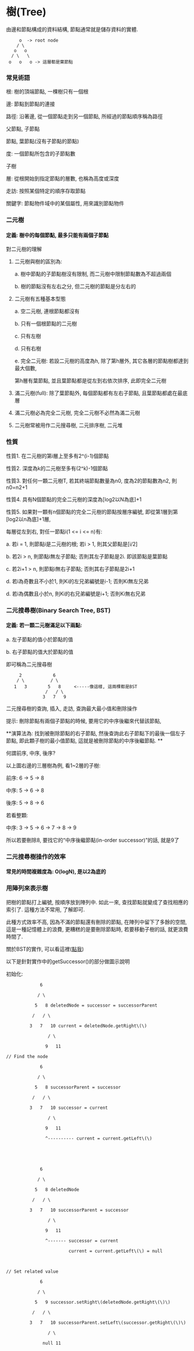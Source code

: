 # 樹\(Tree\)

由邊和節點構成的資料結構, 節點通常就是儲存資料的實體.

```
     o  -> root node
    / \
   o   o
  / \   \
 o   o   o -> 這層都是葉節點
```

### 常見術語

根: 樹的頂端節點, 一棵樹只有一個根

邊: 節點到節點的連接

路徑: 沿著邊, 從一個節點走到另一個節點, 所經過的節點順序稱為路徑

父節點, 子節點

節點, 葉節點\(沒有子節點的節點\)

度: 一個節點所包含的子節點數

子樹

層: 從根開始到指定節點的層數, 也稱為高度或深度

走訪: 按照某個特定的順序存取節點

關鍵字: 節點物件域中的某個屬性, 用來識別節點物件

### 二元樹

#### 定義: 樹中的每個節點, 最多只能有兩個子節點

對二元樹的理解

1. 二元樹與樹的區別為:

   a. 樹中節點的子節點樹沒有限制, 而二元樹中限制節點數為不超過兩個

   b. 樹的節點沒有左右之分, 但二元樹的節點是分左右的

2. 二元樹有五種基本型態

   a. 空二元樹, 連根節點都沒有

   b. 只有一個根節點的二元樹

   c. 只有左樹

   d. 只有右樹

   e. 完全二元樹: 若設二元樹的高度為h, 除了第h層外, 其它各層的節點樹都達到最大個數,

   第h層有葉節點, 並且葉節點都是從左到右依次排序, 此即完全二元樹

3. 滿二元樹\(full\): 除了葉節點外, 每個節點都有左右子節點, 且葉節點都處在最底層

4. 滿二元樹必為完全二元樹, 完全二元樹不必然為滿二元樹

5. 二元樹常被用作二元搜尋樹, 二元排序樹, 二元堆

### 性質

性質1. 在二元樹的第i層上至多有2^\(i-1\)個節點

性質2. 深度為k的二元樹至多有\(2^k\)-1個節點

性質3. 對任何一顆二元樹T, 若其終端節點數量為n0, 度為2的節點數為n2, 則n0=n2+1

性質4. 具有N個節點的完全二元樹的深度為\[log2以N為底\]+1

性質5. 如果對一顆有n個節點的完全二元樹的節點按層序編號, 即從第1層到第\[log2以n為底\]+1層,

每層從左到右, 對任一節點i\(1 &lt;= i &lt;= n\)有:

a. 若i = 1, 則節點i是二元樹的根; 若i &gt; 1, 則其父節點是\[i/2\]

b. 若2i &gt; n, 則節點i無左子節點; 否則其左子節點是2i. 即該節點是葉節點

c. 若2i+1 &gt; n, 則節點i無右子節點; 否則其右子節點是2i+1

d. 若i為奇數且不小於1, 則Ki的左兄弟編號是i-1; 否則Ki無左兄弟

d. 若i為偶數且小於n, 則Ki的右兄弟編號是i+1; 否則Ki無右兄弟

### 二元搜尋樹\(Binary Search Tree, BST\)

#### 定義: 若一顆二元樹滿足以下兩點:

a. 左子節點的值小於節點的值

b. 右子節點的值大於節點的值

即可稱為二元搜尋樹

```
     2            6
    / \          / \
   1   3        5   8     <-----像這樣, 這兩棵都是BST
               /   / \
              3   7   9
```

二元搜尋樹的查詢, 插入, 走訪, 查詢最大最小值和刪除操作

提示: 刪除節點有兩個子節點的時候, 要用它的中序後繼來代替該節點,

**演算法為: 找到被刪除節點的右子節點, 然後查詢此右子節點下的最後一個左子節點, 即此顆子樹的最小值節點, 這就是被刪除節點的中序後繼節點.   **

何謂前序, 中序, 後序?

以上圖右邊的三層樹為例, 看1~2層的子樹:

前序: 6 -&gt; 5 -&gt; 8

中序: 5 -&gt; 6 -&gt; 8

後序: 5 -&gt; 8 -&gt; 6

若看整顆:

中序: 3 -&gt; 5 -&gt; 6 -&gt; 7 -&gt; 8 -&gt; 9

所以若要刪除8, 要找它的“中序後繼節點\(in-order successor\)”的話, 就是9了

### 二元搜尋樹操作的效率

#### 常見的時間複雜度為: O\(logN\), 是以2為底的

### 用陣列來表示樹

把樹的節點打上編號, 按順序放到陣列中. 如此一來, 查找節點就變成了查找相應的索引了. 這種方法不常用, 了解即可.

此種方式效率不高, 因為不滿的節點還有刪除的節點, 在陣列中留下了多餘的空間, 這是一種記憶體上的浪費, 更糟糕的是要刪除節點時, 若要移動子樹的話, 就更浪費時間了.



關於BST的實作, 可以看這裡\([點我](https://bitbucket.org/BlueLotus/my-leetcode/src/1e2c1dfabb062fead2f1a59fb2994b69034d54a5/src/main/java/idv/carl/datastructures/binarytree/BinaryTree.java?at=master&fileviewer=file-view-default)\)

以下是針對實作中的getSuccessor\(\)的部分做圖示說明

初始化:

```
             6

            / \

           5   8 deletedNode = successor = successorParent

          /   / \

         3   7   10 current = deletedNode.getRight\(\)

                / \

               9   11
```

```
// Find the node

             6

            / \

           5   8 successorParent = successor

          /   / \

         3   7   10 successor = current

                / \

               9   11

               ^---------- current = current.getLeft\(\)





             6

            / \

           5   8 deletedNode

          /   / \

         3   7   10 successorParent = successor

                / \

               9   11

               ^------- successor = current

                        current = current.getLeft\(\) = null



// Set related value

             6

            / \

           5   9 successor.setRight\(deletedNode.getRight\(\)\)

          /   / \

         3   7   10 successorParent.setLeft\(successor.getRight\(\)\)

                / \

              null 11                                          
```



